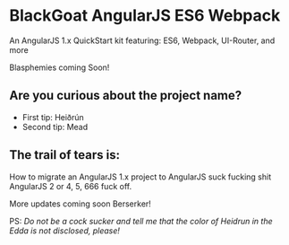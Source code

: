 BlackGoat AngularJS ES6 Webpack
=============================

An AngularJS 1.x QuickStart kit featuring: ES6, Webpack, UI-Router, and more

Blasphemies coming Soon!

Are you curious about the project name?
---

* First tip: Heiðrún
* Second tip: Mead

The trail of tears is:
---

How to migrate an AngularJS 1.x project to AngularJS suck fucking shit AngularJS 2 or 4, 5, 666 fuck off.

More updates coming soon Berserker!

PS: _Do not be a cock sucker and tell me that the color of Heidrun in the Edda is not disclosed, please!_